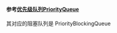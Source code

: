 #### 参考[优先级队列PriorityQueue](https://www.cnblogs.com/CarpenterLee/p/5488070.html)  
其对应的阻塞队列是 PriorityBlockingQueue   
